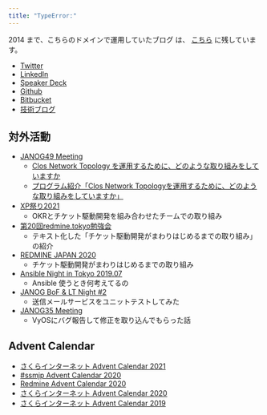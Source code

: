 ```yaml
---
title: "TypeError:"
---
```


2014 まで、こちらのドメインで運用していたブログ は、
[こちら](https://github.com/zinrai/debris-d.zinrai.info) に残しています。

* [Twitter](https://twitter.com/zinrai)
* [LinkedIn](https://www.linkedin.com/in/hiroshiumehara/)
* [Speaker Deck](https://speakerdeck.com/zinrai)
* [Github](https://github.com/zinrai)
* [Bitbucket](https://bitbucket.org/zinrai)
* [技術ブログ](http://d.zinrai.net/)

## 対外活動

* [JANOG49 Meeting](https://www.janog.gr.jp/meeting/janog49/)
	* [Clos Network Topology を運用するために、どのような取り組みをしていますか](https://www.janog.gr.jp/meeting/janog49/clos/)
	* [プログラム紹介「Clos Network Topologyを運用するために、どのような取り組みをしていますか」](https://www.janog.gr.jp/meeting/janog49/nl-009/)
* [XP祭り2021](https://confengine.com/conferences/xp2021/proposal/15819/okr)
	* OKRとチケット駆動開発を組み合わせたチームでの取り組み
* [第20回redmine.tokyo勉強会](https://redmine-tokyo.connpass.com/event/210332/)
	* テキスト化した「チケット駆動開発がまわりはじめるまでの取り組み」の紹介
* [REDMINE JAPAN 2020](https://redmine-japan.org/2020/timetable/#a11)
	* チケット駆動開発がまわりはじめるまでの取り組み
* [Ansible Night in Tokyo 2019.07](https://ansible-users.connpass.com/event/135965/)
	* Ansible 使うとき何考えてるの
* [JANOG BoF & LT Night #2](https://www.janog.gr.jp/meeting/bof-lt-night-2/)
	* 送信メールサービスをユニットテストしてみた
* [JANOG35 Meeting](https://www.janog.gr.jp/meeting/janog35/program/lt-vyos/)
	* VyOSにバグ報告して修正を取り込んでもらった話

## Advent Calendar

* [さくらインターネット Advent Calendar 2021](https://qiita.com/advent-calendar/2021/sakura)
* [#ssmjp Advent Calendar 2020](https://adventar.org/calendars/5210)
* [Redmine Advent Calendar 2020](https://adventar.org/calendars/5392)
* [さくらインターネット Advent Calendar 2020](https://qiita.com/advent-calendar/2020/sakura)
* [さくらインターネット Advent Calendar 2019](https://qiita.com/advent-calendar/2019/sakura)
